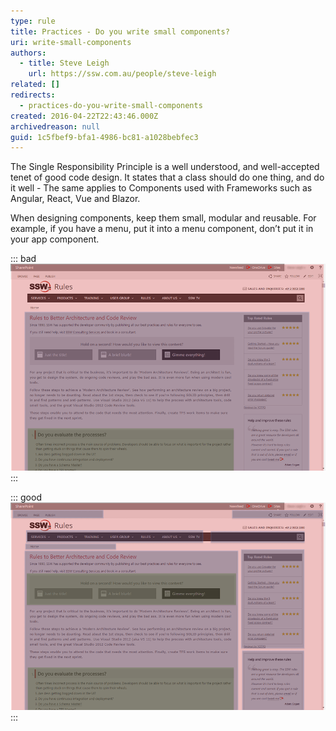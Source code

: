 ```yaml
---
type: rule
title: Practices - Do you write small components?
uri: write-small-components
authors:
  - title: Steve Leigh
    url: https://ssw.com.au/people/steve-leigh
related: []
redirects:
  - practices-do-you-write-small-components
created: 2016-04-22T22:43:46.000Z
archivedreason: null
guid: 1c5fbef9-bfa1-4986-bc81-a1028bebfec3
---
```

The Single Responsibility Principle is a well understood, and well-accepted tenet of good code design.  It states that a class should do one thing, and do it well - The same applies to Components used with Frameworks such as Angular, React, Vue and Blazor. 

When designing components, keep them small, modular and reusable. For example, if you have a menu, put it into a menu component, don’t put it in your app component.

<!--endintro-->

::: bad
![Figure: Bad example - Having just 3 components for the page makes it difficult to reuse, maintain and test](comp-1.png)
:::

::: good
![Figure: Good example - Splitting up the page into 11 components means they are small and targeted - and thus easy to maintain and test. Components can be reused on other pages](comp-2.png)
:::
